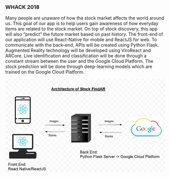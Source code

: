 ### WHACK 2018

Many people are unaware of how the stock market affects the world around us. This goal of our app is to help users gain awareness of how everyday items are related to the stock market. On top of stock discovery, this app will also “predict” the future market based on past history. The front-end of our application will use React-Native for mobile and ReactJS for web. To communicate with the back-end, APIs will be created using Python Flask. Augmented Reality technology will be developed using ViroReact and ARCore. Live identification and classification will be done through a constant stream between the user and the Google Cloud Platform. The stock prediction will be done through deep-learning models which are trained on the Google Cloud Platform. 

<img src = "arch.jpg">

